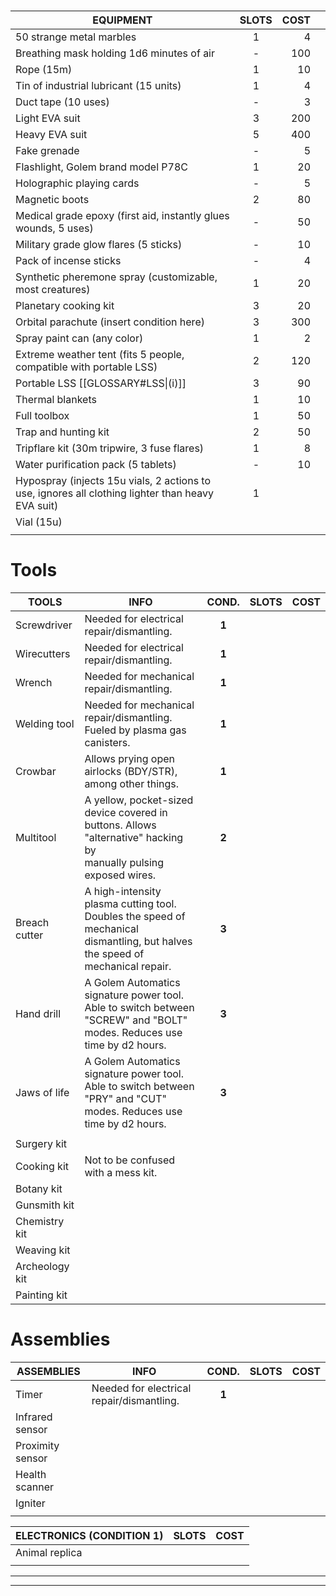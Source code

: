 
# 

| **EQUIPMENT**                                                                                     | **SLOTS** | **COST** |     |
| ------------------------------------------------------------------------------------------------- | :-------: | -------: | --- |
| 50 strange metal marbles                                                                          |     1     |        4 |     |
| Breathing mask holding 1d6 minutes of air                                                         |     -     |      100 |     |
| Rope (15m)                                                                                        |     1     |       10 |     |
| Tin of industrial lubricant (15 units)                                                            |     1     |        4 |     |
| Duct tape (10 uses)                                                                               |     -     |        3 |     |
| Light EVA suit                                                                                    |     3     |      200 |     |
| Heavy EVA suit                                                                                    |     5     |      400 |     |
| Fake grenade                                                                                      |     -     |        5 |     |
| Flashlight, Golem brand model P78C                                                                |     1     |       20 |     |
| Holographic playing cards                                                                         |     -     |        5 |     |
| Magnetic boots                                                                                    |     2     |       80 |     |
| Medical grade epoxy (first aid, instantly glues wounds, 5 uses)                                   |     -     |       50 |     |
| Military grade glow flares (5 sticks)                                                             |     -     |       10 |     |
| Pack of incense sticks                                                                            |     -     |        4 |     |
| Synthetic pheremone spray (customizable, most creatures)                                          |     1     |       20 |     |
| Planetary cooking kit                                                                             |     3     |       20 |     |
| Orbital parachute (insert condition here)                                                         |     3     |      300 |     |
| Spray paint can (any color)                                                                       |     1     |        2 |     |
| Extreme weather tent (fits 5 people, compatible with portable LSS)                                |     2     |      120 |     |
| Portable LSS [[GLOSSARY#LSS\|(i)]]                                                                |     3     |       90 |     |
| Thermal blankets                                                                                  |     1     |       10 |     |
| Full toolbox                                                                                      |     1     |       50 |     |
| Trap and hunting kit                                                                              |     2     |       50 |     |
| Tripflare kit (30m tripwire, 3 fuse flares)                                                       |     1     |        8 |     |
| Water purification pack (5 tablets)                                                               |     -     |       10 |     |
| Hypospray (injects 15u vials, 2 actions to use, ignores all clothing lighter than heavy EVA suit) |     1     |          |     |
| Vial (15u)                                                                                        |           |          |     |
|                                                                                                   |           |          |     |

# Tools

| **TOOLS**      | **INFO**                                                                                                                               | **COND.** | **SLOTS** | **COST** |
| -------------- | -------------------------------------------------------------------------------------------------------------------------------------- | :-------: | :-------: | -------: |
| Screwdriver    | Needed for electrical repair/dismantling.                                                                                              |   **1**   |           |          |
| Wirecutters    | Needed for electrical repair/dismantling.                                                                                              |   **1**   |           |          |
| Wrench         | Needed for mechanical repair/dismantling.                                                                                              |   **1**   |           |          |
| Welding tool   | Needed for mechanical repair/dismantling.<br>Fueled by plasma gas canisters.                                                           |   **1**   |           |          |
| Crowbar        | Allows prying open airlocks (BDY/STR),<br>among other things.                                                                          |   **1**   |           |          |
| Multitool      | A yellow, pocket-sized device covered in<br>buttons. Allows "alternative" hacking by<br>manually pulsing exposed wires.                |   **2**   |           |          |
| Breach cutter  | A high-intensity plasma cutting tool.<br>Doubles the speed of mechanical<br>dismantling, but halves the speed of<br>mechanical repair. |   **3**   |           |          |
| Hand drill     | A Golem Automatics signature power tool.<br>Able to switch between "SCREW" and "BOLT"<br>modes. Reduces use time by d2 hours.          |   **3**   |           |          |
| Jaws of life   | A Golem Automatics signature power tool.<br>Able to switch between "PRY" and "CUT"<br>modes. Reduces use time by d2 hours.             |   **3**   |           |          |
|                |                                                                                                                                        |           |           |          |
| Surgery kit    |                                                                                                                                        |           |           |          |
| Cooking kit    | Not to be confused with a mess kit.                                                                                                    |           |           |          |
| Botany kit     |                                                                                                                                        |           |           |          |
| Gunsmith kit   |                                                                                                                                        |           |           |          |
| Chemistry kit  |                                                                                                                                        |           |           |          |
| Weaving kit    |                                                                                                                                        |           |           |          |
| Archeology kit |                                                                                                                                        |           |           |          |
| Painting kit   |                                                                                                                                        |           |           |          |

# Assemblies

| **ASSEMBLIES**   | **INFO**                                  | **COND.** | **SLOTS** | **COST** |
| ---------------- | ----------------------------------------- | :-------: | :-------: | -------: |
| Timer            | Needed for electrical repair/dismantling. |   **1**   |           |          |
| Infrared sensor  |                                           |           |           |          |
| Proximity sensor |                                           |           |           |          |
| Health scanner   |                                           |           |           |          |
| Igniter          |                                           |           |           |          |
|                  |                                           |           |           |          |



| **ELECTRONICS** (CONDITION 1) | **SLOTS** | **COST** |
| ----------------------------- | --------- | -------- |
| Animal replica                |           |          |
|                               |           |          |



---
---

